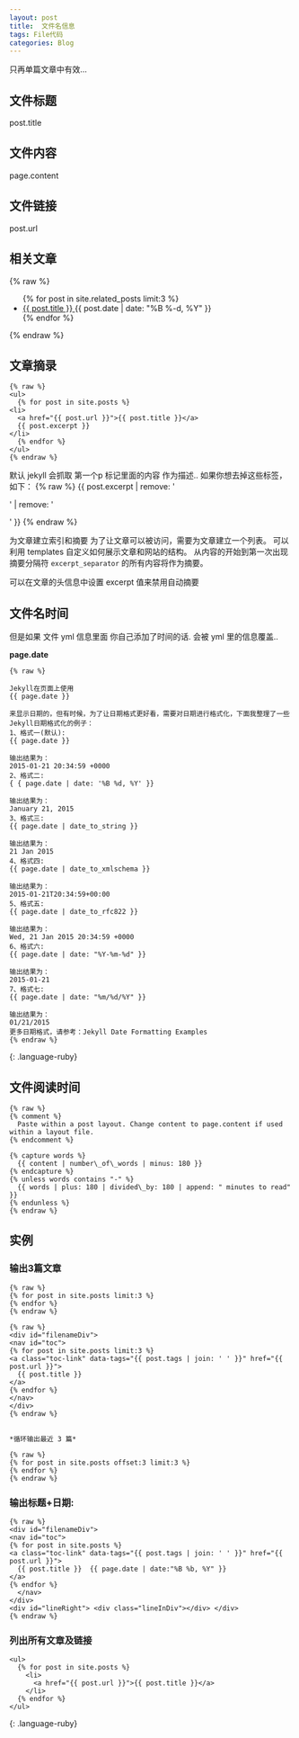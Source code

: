 ```yaml
---
layout: post
title:  文件名信息
tags: File代码
categories: Blog
---
```


只再单篇文章中有效...



## 文件标题
post.title




## 文件内容
page.content





## 文件链接
post.url




## 相关文章
{% raw %}
	<ul>
	  {% for post in site.related_posts limit:3 %}
	<li>
	  <a href="{{ post.url }}">
	{{ post.title }}
	  </a>
	  <time>{{ post.date | date: "%B %-d, %Y" }}</time>
	</li>
	  {% endfor %}
	</ul>
{% endraw %}








## 文章摘录
	{% raw %}
	<ul>
	  {% for post in site.posts %}
	<li>
	  <a href="{{ post.url }}">{{ post.title }}</a>
	  {{ post.excerpt }}
	</li>
	  {% endfor %}
	</ul>
	{% endraw %}

默认 jekyll 会抓取 第一个p 标记里面的内容 作为描述..
如果你想去掉这些标签，如下：
	{% raw %}
	{{ post.excerpt | remove: '<p>' | remove: '</p>' }}
	{% endraw %}

为文章建立索引和摘要
为了让文章可以被访问，需要为文章建立一个列表。
可以利用 templates 自定义如何展示文章和网站的结构。
从内容的开始到第一次出现摘要分隔符 `excerpt_separator` 的所有内容将作为摘要。


可以在文章的头信息中设置 excerpt 值来禁用自动摘要



## 文件名时间

但是如果 文件 yml 信息里面 你自己添加了时间的话. 会被 yml 里的信息覆盖..

**page.date**

~~~
{% raw %}

Jekyll在页面上使用
{{ page.date }}

来显示日期的，但有时候，为了让日期格式更好看，需要对日期进行格式化，下面我整理了一些Jekyll日期格式化的例子：
1、格式一(默认):
{{ page.date }}

输出结果为：
2015-01-21 20:34:59 +0000
2、格式二:
{ { page.date | date: '%B %d, %Y' }}

输出结果为：
January 21, 2015
3、格式三:
{{ page.date | date_to_string }}

输出结果为：
21 Jan 2015
4、格式四:
{{ page.date | date_to_xmlschema }}

输出结果为：
2015-01-21T20:34:59+00:00
5、格式五:
{{ page.date | date_to_rfc822 }}

输出结果为：
Wed, 21 Jan 2015 20:34:59 +0000
6、格式六:
{{ page.date | date: "%Y-%m-%d" }}

输出结果为：
2015-01-21
7、格式七:
{{ page.date | date: "%m/%d/%Y" }}

输出结果为：
01/21/2015
更多日期格式，请参考：Jekyll Date Formatting Examples
{% endraw %}

~~~
{: .language-ruby}



## 文件阅读时间
	{% raw %}
	{% comment %}
	  Paste within a post layout. Change content to page.content if used within a layout file.
	{% endcomment %}
	
	{% capture words %}
	  {{ content | number\_of\_words | minus: 180 }}
	{% endcapture %}
	{% unless words contains "-" %}
	  {{ words | plus: 180 | divided\_by: 180 | append: " minutes to read" }}
	{% endunless %}
	{% endraw %}





## 实例

### 输出3篇文章

	{% raw %}
	{% for post in site.posts limit:3 %}
	{% endfor %}
	{% endraw %}
	
	{% raw %}
	<div id="filenameDiv"> 
	<nav id="toc">
	{% for post in site.posts limit:3 %}
	<a class="toc-link" data-tags="{{ post.tags | join: ' ' }}" href="{{ post.url }}">
	  {{ post.title }}
	</a>
	{% endfor %}
	</nav>     
	</div>
	{% endraw %}
	
	
	*循环输出最近 3 篇*
	
	{% raw %}
	{% for post in site.posts offset:3 limit:3 %}
	{% endfor %}
	{% endraw %}






### 输出标题+日期:

	{% raw %}
	<div id="filenameDiv"> 
	<nav id="toc">
	{% for post in site.posts %}
	<a class="toc-link" data-tags="{{ post.tags | join: ' ' }}" href="{{ post.url }}">
	  {{ post.title }}  {{ page.date | date:"%B %b, %Y" }}
	</a>
	{% endfor %}
	  </nav>     
	</div>
	<div id="lineRight"> <div class="lineInDiv"></div> </div>
	{% endraw %}





### 列出所有文章及链接
~~~
<ul>
  {% for post in site.posts %}
    <li>
      <a href="{{ post.url }}">{{ post.title }}</a>
    </li>
  {% endfor %}
</ul>
~~~
{: .language-ruby}

